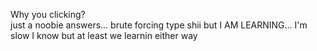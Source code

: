 Why you clicking? <br>
<blockqoute>just a noobie answers... brute forcing type shii but I AM LEARNING... I'm slow I know but at least we learnin either way<blockqoute>
